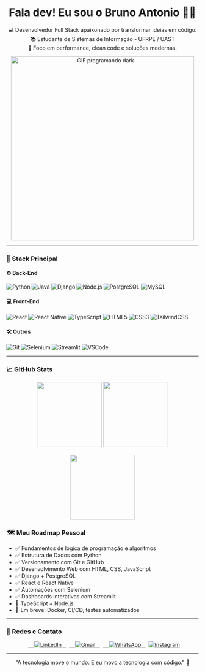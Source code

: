 <h1 align="center">Fala dev! Eu sou o Bruno Antonio 👨‍💻</h1>

<p align="center">
  💻 Desenvolvedor Full Stack apaixonado por transformar ideias em código. <br>
  📚 Estudante de Sistemas de Informação - UFRPE / UAST <br>
  🚀 Foco em performance, clean code e soluções modernas.
</p>

<p align="center"> 
   <img src="https://media.giphy.com/media/26tn33aiTi1jkl6H6/giphy.gif" width="480" alt="GIF programando dark" />
</p>

---

### 🚀 Stack Principal

#### ⚙️ Back-End
![Python](https://img.shields.io/badge/Python-05122A?style=flat&logo=python)
![Java](https://img.shields.io/badge/Java-05122A?style=flat&logo=java)
![Django](https://img.shields.io/badge/Django-05122A?style=flat&logo=django)
![Node.js](https://img.shields.io/badge/Node.js-05122A?style=flat&logo=node.js)
![PostgreSQL](https://img.shields.io/badge/PostgreSQL-05122A?style=flat&logo=postgresql)
![MySQL](https://img.shields.io/badge/MySQL-05122A?style=flat&logo=mysql)

#### 💻 Front-End
![React](https://img.shields.io/badge/React-05122A?style=flat&logo=react)
![React Native](https://img.shields.io/badge/React_Native-05122A?style=flat&logo=react)
![TypeScript](https://img.shields.io/badge/TypeScript-05122A?style=flat&logo=typescript)
![HTML5](https://img.shields.io/badge/HTML5-05122A?style=flat&logo=html5)
![CSS3](https://img.shields.io/badge/CSS3-05122A?style=flat&logo=css)
![TailwindCSS](https://img.shields.io/badge/Tailwind_CSS-05122A?style=flat&logo=tailwind-css3)

#### 🛠️ Outros
![Git](https://img.shields.io/badge/Git-05122A?style=flat&logo=git)
![Selenium](https://img.shields.io/badge/Selenium-05122A?style=flat&logo=selenium)
![Streamlit](https://img.shields.io/badge/Streamlit-05122A?style=flat&logo=streamlit)
![VSCode](https://img.shields.io/badge/VS_Code-05122A?style=flat&logo=visual-studio-code)

---

### 📈 GitHub Stats

<div align="center">
  <img height="170" src="https://github-readme-stats.vercel.app/api?username=brunosousa09&show_icons=true&theme=radical" />
  <img height="170" src="https://github-readme-stats.vercel.app/api/top-langs/?username=brunosousa09&layout=compact&theme=radical" />
  <br><br>
  <img height="170" src="https://streak-stats.demolab.com?user=brunosousa09&theme=radical&date_format=j%20M%5B%20Y%5D" />
</div>


### 🗺️ Meu Roadmap Pessoal

- ✅ Fundamentos de lógica de programação e algoritmos
- ✅ Estrutura de Dados com Python
- ✅ Versionamento com Git e GitHub
- ✅ Desenvolvimento Web com HTML, CSS, JavaScript
- ✅ Django + PostgreSQL
- ✅ React e React Native
- ✅ Automações com Selenium
- ✅ Dashboards interativos com Streamlit
- 🔄 TypeScript + Node.js
- 📌 Em breve: Docker, CI/CD, testes automatizados

---

### 🔗 Redes e Contato

<div align="center">
  <a href="www.linkedin.com/in/brunosousa09" target="_blank">
    <img src="https://img.shields.io/badge/LinkedIn-0e76a8?style=for-the-badge&logo=linkedin&logoColor=white" alt="LinkedIn">
  </a>
  <a href="mailto:bruno.a.sousa009@gmail.com">
    <img src="https://img.shields.io/badge/Gmail-D14836?style=for-the-badge&logo=gmail&logoColor=white" alt="Gmail">
  </a>
  <a href="https://wa.me/5583998361148" target="_blank">
    <img src="https://img.shields.io/badge/WhatsApp-25D366?style=for-the-badge&logo=whatsapp&logoColor=white" alt="WhatsApp">
  </a>
  <a href="https://instagram.com/brunosousa_dev" target="_blank">
    <img src="https://img.shields.io/badge/Instagram-E4405F?style=for-the-badge&logo=instagram&logoColor=white" alt="Instagram">
  </a>
</div>

---

<p align="center">
  "A tecnologia move o mundo. E eu movo a tecnologia com código." 🚀
</p>

